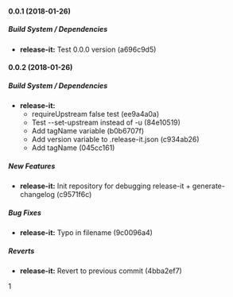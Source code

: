 #### 0.0.1 (2018-01-26)

##### Build System / Dependencies

* **release-it:**  Test 0.0.0 version (a696c9d5)

#### 0.0.2 (2018-01-26)

##### Build System / Dependencies

* **release-it:**
  *  requireUpstream false test (ee9a4a0a)
  *  Test --set-upstream instead of -u (84e10519)
  *  Add tagName variable (b0b6707f)
  *  Add version variable to .release-it.json (c934ab26)
  *  Add tagName (045cc161)

##### New Features

* **release-it:**  Init repository for debugging release-it + generate-changelog (c9571f6c)

##### Bug Fixes

* **release-it:**  Typo in filename (9c0096a4)

##### Reverts

* **release-it:**  Revert to previous commit (4bba2ef7)

1